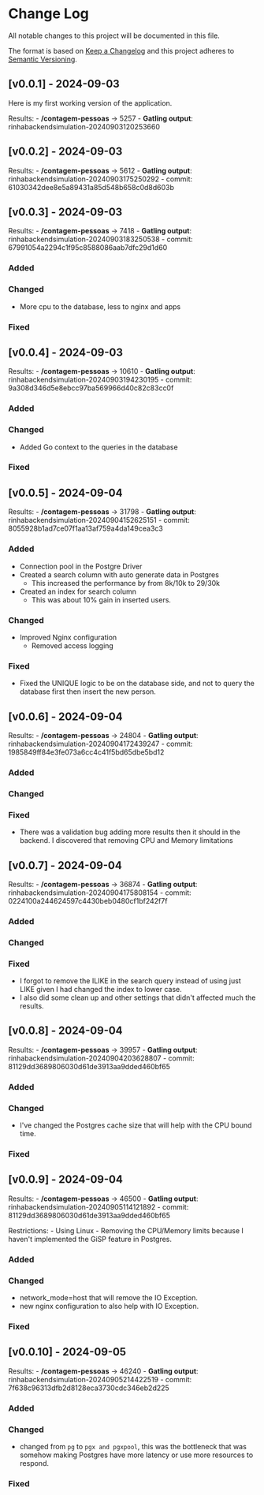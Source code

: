 # Change Log
All notable changes to this project will be documented in this file.
 
The format is based on [Keep a Changelog](http://keepachangelog.com/)
and this project adheres to [Semantic Versioning](http://semver.org/).
 
## [v0.0.1] - 2024-09-03
 
Here is my first working version of the application.

Results:
    - **/contagem-pessoas** -> 5257
    - **Gatling output**: rinhabackendsimulation-20240903120253660
 
## [v0.0.2] - 2024-09-03
 
Results:
    - **/contagem-pessoas** -> 5612
    - **Gatling output**: rinhabackendsimulation-20240903175250292
    - commit: 61030342dee8e5a89431a85d548b658c0d8d603b
 
## [v0.0.3] - 2024-09-03
 
Results:
    - **/contagem-pessoas** -> 7418
    - **Gatling output**: rinhabackendsimulation-20240903183250538
    - commit: 67991054a2294c1f95c8588086aab7dfc29d1d60
  
### Added

### Changed
- More cpu to the database, less to nginx and apps

### Fixed

## [v0.0.4] - 2024-09-03
 
Results:
    - **/contagem-pessoas** -> 10610
    - **Gatling output**: rinhabackendsimulation-20240903194230195
    - commit: 9a308d346d5e8ebcc97ba569966d40c82c83cc0f
  
### Added

### Changed
- Added Go context to the queries in the database

### Fixed

## [v0.0.5] - 2024-09-04
 
Results:
    - **/contagem-pessoas** -> 31798
    - **Gatling output**: rinhabackendsimulation-20240904152625151
    - commit: 8055928b1ad7ce07f1aa13af759a4da149cea3c3
  
### Added
- Connection pool in the Postgre Driver
- Created a search column with auto generate data in Postgres
  - This increased the performance by from 8k/10k to 29/30k
- Created an index for search column
  - This was about 10% gain in inserted users.

### Changed
- Improved Nginx configuration
  - Removed access logging

### Fixed
- Fixed the UNIQUE logic to be on the database side, and not to query the database first then insert the new person.

## [v0.0.6] - 2024-09-04
 
Results:
    - **/contagem-pessoas** -> 24804
    - **Gatling output**: rinhabackendsimulation-20240904172439247
    - commit: 1985849ff84e3fe073a6cc4c41f5bd65dbe5bd12
  
### Added

### Changed

### Fixed
- There was a validation bug adding more results then it should in the backend. I discovered that removing CPU and Memory limitations

## [v0.0.7] - 2024-09-04
 
Results:
    - **/contagem-pessoas** -> 36874
    - **Gatling output**: rinhabackendsimulation-20240904175808154
    - commit: 0224100a244624597c4430beb0480cf1bf242f7f
  
### Added

### Changed

### Fixed
- I forgot to remove the ILIKE in the search query instead of using just LIKE given I had changed the index to lower case.
- I also did some clean up and other settings that didn't affected much the results.


## [v0.0.8] - 2024-09-04
 
Results:
    - **/contagem-pessoas** -> 39957
    - **Gatling output**: rinhabackendsimulation-20240904203628807
    - commit: 81129dd3689806030d61de3913aa9dded460bf65
  
### Added

### Changed
- I've changed the Postgres cache size that will help with the CPU bound time.

### Fixed

## [v0.0.9] - 2024-09-04
 
Results:
    - **/contagem-pessoas** -> 46500
    - **Gatling output**: rinhabackendsimulation-20240905114121892
    - commit: 81129dd3689806030d61de3913aa9dded460bf65

Restrictions:
    - Using Linux
    - Removing the CPU/Memory limits because I haven't implemented the GiSP feature in Postgres.
  
### Added

### Changed
- network_mode=host that will remove the IO Exception.
- new nginx configuration to also help with IO Exception.

### Fixed

## [v0.0.10] - 2024-09-05
 
Results:
    - **/contagem-pessoas** -> 46240
    - **Gatling output**: rinhabackendsimulation-20240905214422519
    - commit: 7f638c96313dfb2d8128eca3730cdc346eb2d225
  
### Added

### Changed
- changed from `pg` to `pgx and pgxpool`, this was the bottleneck that was somehow making Postgres have more latency or use more resources to respond.

### Fixed